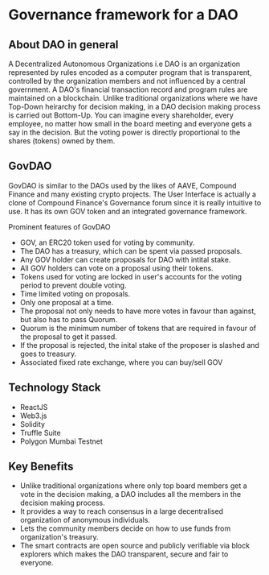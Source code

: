 # Governance framework for a DAO

## About DAO in general
A Decentralized Autonomous Organizations i.e DAO is an organization represented by rules encoded as a computer program that is transparent, controlled by the organization members and not influenced by a central government. A DAO's financial transaction record and program rules are maintained on a blockchain. Unlike traditional organizations where we have Top-Down heirarchy for decision making, in a DAO decision making process is carried out Bottom-Up. You can imagine every shareholder, every employee, no matter how small in the board meeting and everyone gets a say in the decision. But the voting power is directly proportional to the shares (tokens) owned by them.

## GovDAO
GovDAO is similar to the DAOs used by the likes of AAVE, Compound Finance and many existing crypto projects. The User Interface is actually a clone of Compound Finance's Governance forum since it is really intuitive to use. It has its own GOV token and an integrated governance framework.

Prominent features of GovDAO
- GOV, an ERC20 token used for voting by community.
- The DAO has a treasury, which can be spent via passed proposals.
- Any GOV holder can create proposals for DAO with intital stake.
- All GOV holders can vote on a proposal using their tokens.
- Tokens used for voting  are locked in user's accounts for the voting period to prevent double voting.
- Time limited voting on proposals.
- Only one proposal at a time.
- The proposal not only needs to have more votes in favour than against, but also has to pass Quorum.
- Quorum is the minimum number of tokens that are required in favour of the proposal to get it passed.
- If the proposal is rejected, the inital stake of the proposer is slashed and goes to treasury.
- Associated fixed rate exchange, where you can buy/sell GOV

## Technology Stack
- ReactJS
- Web3.js
- Solidity
- Truffle Suite
- Polygon Mumbai Testnet

## Key Benefits
- Unlike traditional organizations where only top board members get a vote in the decision making, a DAO includes all the members in the decision making process.
- It provides a way to reach consensus in a large decentralised organization of anonymous individuals.
- Lets the community members decide on how to use funds from organization's treasury.
- The smart contracts are open source and publicly verifiable via block explorers which makes the DAO transparent, secure and fair to everyone.
